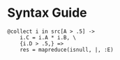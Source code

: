 # Syntax Guide

```
@collect i in src[A > .5] ->
    i.C = i.A * i.B, \
    {i.D > .5,} =>
    res = mapreduce(isnull, |, :E)
```
